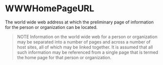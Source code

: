 # WWWHomePageURL

The world wide web address at which the preliminary page of information for the person or organization can be located.

> NOTE Information on the world wide web for a person or organization may be separated into a number of pages and across a number of host sites, all of which may be linked together. It is assumed that all such information may be referenced from a single page that is termed the home page for that person or organization.
